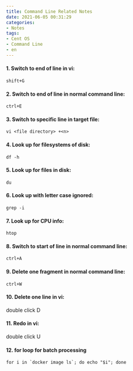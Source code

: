 ```yaml
---
title: Command Line Related Notes
date: 2021-06-05 00:31:29
categories: 
- Notes
tags:
- Cent OS
- Command Line
- en
---
```


#### 1. Switch to end of line in vi:

```
shift+G
```

#### 2. Switch to end of line in normal command line:

```
ctrl+E
```

#### 3. Switch to specific line in target file:

```
vi <file directory> +<n>
```

<!--more-->

#### 4. Look up for filesystems of disk:

```
df -h
```

#### 5. Look up for files in disk:

```
du
```

#### 6. Look up with letter case ignored:

```
grep -i
```

#### 7. Look up for CPU info:

```
htop
```

#### 8. Switch to start of line in normal command line:

```
ctrl+A
```

#### 9. Delete one fragment in normal command line:

```
ctrl+W
```

#### 10. Delete one line in vi:

double click D

#### 11. Redo in vi:

double click U

#### 12. for loop for batch processing

```
for i in `docker image ls`; do echo "$i"; done
```


